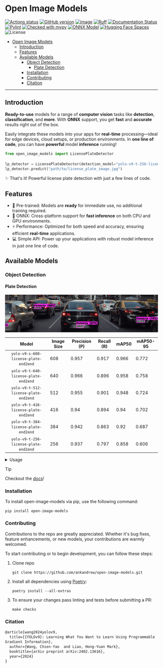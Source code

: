 # Open Image Models

[![Actions status](https://github.com/ankandrew/open-image-models/actions/workflows/main.yaml/badge.svg)](https://github.com/ankandrew/open-image-models/actions)
[![GitHub version](https://img.shields.io/github/v/release/ankandrew/fast-alpr)](https://github.com/ankandrew/fast-alpr/releases)
[![image](https://img.shields.io/pypi/pyversions/open-image-models.svg)](https://pypi.python.org/pypi/open-image-models)
[![Ruff](https://img.shields.io/endpoint?url=https://raw.githubusercontent.com/astral-sh/ruff/main/assets/badge/v2.json)](https://github.com/astral-sh/ruff)
[![Documentation Status](https://img.shields.io/badge/docs-latest-brightgreen.svg)](https://ankandrew.github.io/open-image-models/)
[![Pylint](https://img.shields.io/badge/linting-pylint-yellowgreen)](https://github.com/pylint-dev/pylint)
[![Checked with mypy](http://www.mypy-lang.org/static/mypy_badge.svg)](http://mypy-lang.org/)
[![ONNX Model](https://img.shields.io/badge/model-ONNX-blue?logo=onnx&logoColor=white)](https://onnx.ai/)
[![Hugging Face Spaces](https://img.shields.io/badge/🤗%20Hugging%20Face-Spaces-orange)](https://huggingface.co/spaces/ankandrew/open-image-models)
![License](https://img.shields.io/github/license/ankandrew/fast-alpr)

<!-- TOC -->
* [Open Image Models](#open-image-models)
  * [Introduction](#introduction)
  * [Features](#features)
  * [Available Models](#available-models)
    * [Object Detection](#object-detection)
      * [Plate Detection](#plate-detection)
    * [Installation](#installation)
    * [Contributing](#contributing)
    * [Citation](#citation)
<!-- TOC -->

---

## Introduction

**Ready-to-use** models for a range of **computer vision** tasks like **detection**, **classification**, and
**more**. With **ONNX** support, you get **fast** and **accurate** results right out of the box.

Easily integrate these models into your apps for **real-time** processing—ideal for edge devices, cloud setups, or
production environments. In **one line of code**, you can have **powerful** model **inference** running!

```python
from open_image_models import LicensePlateDetector

lp_detector = LicensePlateDetector(detection_model="yolo-v9-t-256-license-plate-end2end")
lp_detector.predict("path/to/license_plate_image.jpg")
```

✨ That's it! Powerful license plate detection with just a few lines of code.

## Features

- 🚀 Pre-trained: Models are **ready** for immediate use, no additional training required.
- 🌟 ONNX: Cross-platform support for **fast inference** on both CPU and GPU environments.
- ⚡ Performance: Optimized for both speed and accuracy, ensuring efficient **real-time** applications.
- 💻 Simple API: Power up your applications with robust model inference in just one line of code.

## Available Models

### Object Detection

#### Plate Detection

![](https://raw.githubusercontent.com/ankandrew/LocalizadorPatentes/2e765012f69c4fbd8decf998e61ed136004ced24/extra/demo_localizador.gif)

|                 Model                 | Image Size | Precision (P) | Recall (R) | mAP50 | mAP50-95 |
|:-------------------------------------:|------------|---------------|------------|-------|----------|
| `yolo-v9-s-608-license-plate-end2end` | 608        | 0.957         | 0.917      | 0.966 | 0.772    |
| `yolo-v9-t-640-license-plate-end2end` | 640        | 0.966         | 0.896      | 0.958 | 0.758    |
| `yolo-v9-t-512-license-plate-end2end` | 512        | 0.955         | 0.901      | 0.948 | 0.724    |
| `yolo-v9-t-416-license-plate-end2end` | 416        | 0.94          | 0.894      | 0.94  | 0.702    |
| `yolo-v9-t-384-license-plate-end2end` | 384        | 0.942         | 0.863      | 0.92  | 0.687    |
| `yolo-v9-t-256-license-plate-end2end` | 256        | 0.937         | 0.797      | 0.858 | 0.606    |

<details>
  <summary>Usage</summary>

  ```python
import cv2
from rich import print

from open_image_models import LicensePlateDetector

# Initialize the License Plate Detector with the pre-trained YOLOv9 model
lp_detector = LicensePlateDetector(detection_model="yolo-v9-t-384-license-plate-end2end")

# Load an image
image_path = "path/to/license_plate_image.jpg"
image = cv2.imread(image_path)

# Perform license plate detection
detections = lp_detector.predict(image)
print(detections)

# Benchmark the model performance
lp_detector.show_benchmark(num_runs=1000)

# Display predictions on the image
annotated_image = lp_detector.display_predictions(image)

# Show the annotated image
cv2.imshow("Annotated Image", annotated_image)
cv2.waitKey(0)
cv2.destroyAllWindows()
  ```

</details>

> [!TIP]
> Checkout the [docs](https://ankandrew.github.io/open-image-models)!

### Installation

To install open-image-models via pip, use the following command:

```shell
pip install open-image-models
```

### Contributing

Contributions to the repo are greatly appreciated. Whether it's bug fixes, feature enhancements, or new models,
your contributions are warmly welcomed.

To start contributing or to begin development, you can follow these steps:

1. Clone repo
    ```shell
    git clone https://github.com/ankandrew/open-image-models.git
    ```
2. Install all dependencies using [Poetry](https://python-poetry.org/docs/#installation):
    ```shell
    poetry install --all-extras
    ```
3. To ensure your changes pass linting and tests before submitting a PR:
    ```shell
    make checks
    ```

### Citation

```
@article{wang2024yolov9,
  title={{YOLOv9}: Learning What You Want to Learn Using Programmable Gradient Information},
  author={Wang, Chien-Yao  and Liao, Hong-Yuan Mark},
  booktitle={arXiv preprint arXiv:2402.13616},
  year={2024}
}
```
